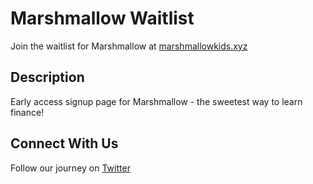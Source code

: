 # Marshmallow Waitlist

Join the waitlist for Marshmallow at [marshmallowkids.xyz](https://marshmallowkids.xyz)

## Description
Early access signup page for Marshmallow - the sweetest way to learn finance!

## Connect With Us
Follow our journey on [Twitter](https://x.com/marshmallow_xyz)